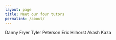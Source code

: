 ```yaml
---
layout: page
title: Meet our four tutors 
permalink: /about/
---
```


Danny Fryer 
Tyler Peterson
Eric Hilhorst
Akash Kaza
